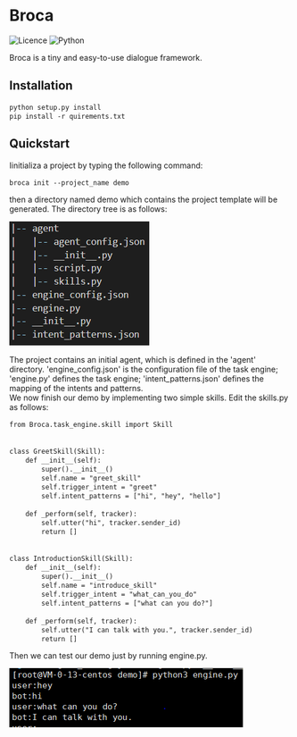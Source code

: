 # Broca
![Licence](https://img.shields.io/github/license/lawRossi/time_extractor)
![Python](https://img.shields.io/badge/Python->=3.6-blue)

Broca is a tiny and easy-to-use dialogue framework.

## Installation

    python setup.py install
    pip install -r quirements.txt

## Quickstart

Iinitializa a project by typing the following command:

    broca init --project_name demo
then a directory named demo which contains the project template will be generated. The directory tree is as follows:

![](resource/img/directory_tree.png)


The project contains an initial agent, which is defined in the 'agent' directory. 'engine_config.json' is the configuration file of the task engine; 'engine.py' defines the task engine;
'intent_patterns.json' defines the mapping of the intents and patterns.  
We now finish our demo by implementing two simple skills. Edit the skills.py as follows:

    from Broca.task_engine.skill import Skill


    class GreetSkill(Skill):
        def __init__(self):
            super().__init__()
            self.name = "greet_skill"
            self.trigger_intent = "greet"
            self.intent_patterns = ["hi", "hey", "hello"]

        def _perform(self, tracker):
            self.utter("hi", tracker.sender_id)
            return []


    class IntroductionSkill(Skill):
        def __init__(self):
            super().__init__()
            self.name = "introduce_skill"
            self.trigger_intent = "what_can_you_do"
            self.intent_patterns = ["what can you do?"]

        def _perform(self, tracker):
            self.utter("I can talk with you.", tracker.sender_id)
            return []

Then we can test our demo just by running engine.py.  

![](resource/img/demo.png)
